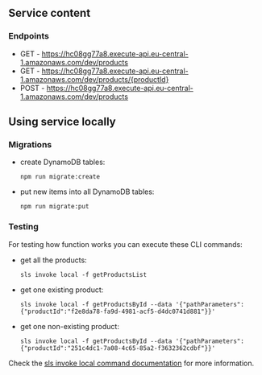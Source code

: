 ## Service content

### Endpoints

- GET - https://hc08gg77a8.execute-api.eu-central-1.amazonaws.com/dev/products
- GET - https://hc08gg77a8.execute-api.eu-central-1.amazonaws.com/dev/products/{productId}
- POST - https://hc08gg77a8.execute-api.eu-central-1.amazonaws.com/dev/products

## Using service locally

### Migrations

- create DynamoDB tables:
  ```
  npm run migrate:create
  ```
- put new items into all DynamoDB tables:
  ```
  npm run migrate:put
  ```

### Testing

For testing how function works you can execute these CLI commands:
- get all the products:
  ```
  sls invoke local -f getProductsList
  ```
- get one existing product:
  ```
  sls invoke local -f getProductsById --data '{"pathParameters": {"productId":"f2e8da78-fa9d-4981-acf5-d4dc0741d881"}}'
  ```
- get one non-existing product:
  ```
  sls invoke local -f getProductsById --data '{"pathParameters": {"productId":"251c4dc1-7a08-4c65-85a2-f3632362cdbf"}}'
  ```

Check the [sls invoke local command documentation](https://www.serverless.com/framework/docs/providers/aws/cli-reference/invoke-local/) for more information.
